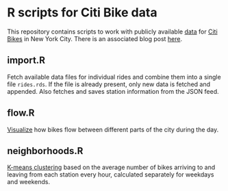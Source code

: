 R scripts for Citi Bike data
============================

This repository contains scripts to work with publicly available
[data](http://www.citibikenyc.com/system-data) for [Citi
Bikes](http://www.citibikenyc.com/) in New York City.
There is an associated blog post
[here](http://ilari.scheinin.fi/citi-bikes-and-neighborhoods/).

import.R
--------

Fetch available data files for individual rides and combine them into a single
file `rides.rds`. If the file is already present, only new data is fetched and
appended. Also fetches and saves station information from the JSON feed.

flow.R
--------

[Visualize](http://ilari.scheinin.fi:3838/citibike-flow/) how bikes flow
between different parts of the city during the day.

neighborhoods.R
---------------

[K-means clustering](http://ilari.scheinin.fi:3838/citibike-neighborhoods/)
based on the average number of bikes arriving to and leaving from each station
every hour, calculated separately for weekdays and weekends.
